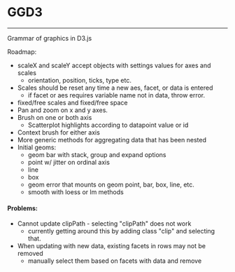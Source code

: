 # GGD3
---

Grammar of graphics in D3.js

Roadmap:

- scaleX and scaleY accept objects with settings values for axes and scales
  - orientation, position, ticks, type etc.
- Scales should be reset any time a new aes, facet, or data is entered
  - if facet or aes requires variable name not in data, throw error.
- fixed/free scales and fixed/free space
- Pan and zoom on x and y axes.
- Brush on one or both axis
  - Scatterplot highlights according to datapoint value or id
- Context brush for either axis
- More generic methods for aggregating data that has been nested
- Initial geoms:
  - geom bar with stack, group and expand options
  - point w/ jitter on ordinal axis
  - line
  - box
  - geom error that mounts on geom point, bar, box, line, etc.
  - smooth with loess or lm methods


#### Problems:

- Cannot update clipPath - selecting "clipPath" does not work
  - currently getting around this by adding class "clip" and selecting that.
- When updating with new data, existing facets in rows may not be removed
  - manually select them based on facets with data and remove